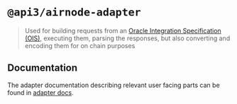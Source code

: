 # `@api3/airnode-adapter`

> Used for building requests from an
> [Oracle Integration Specification (OIS)](https://airnode-docs.api3.org/reference/ois/latest/), executing them, parsing
> the responses, but also converting and encoding them for on chain purposes

## Documentation

The adapter documentation describing relevant user facing parts can be found in
[adapter docs](https://airnode-docs.api3.org/reference/airnode/latest/packages/adapter.html).
